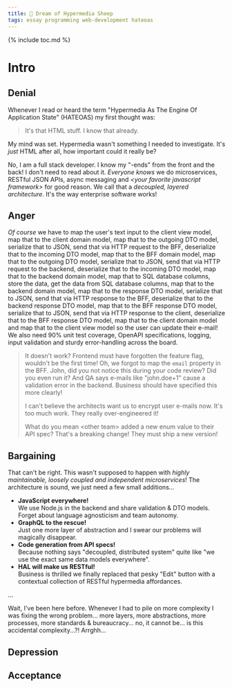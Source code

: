 ```yaml
---
title: 🐑 Dream of Hypermedia Sheep
tags: essay programming web-development hateoas
---
```


{% include toc.md %}

# Intro

## Denial

Whenever I read or heard the term "Hypermedia As The Engine Of Application State" (HATEOAS) my first thought was:

> It's that HTML stuff. I know that already.

My mind was set. Hypermedia wasn't something I needed to investigate. It's *just* HTML after all, how important could it really be?

No, I am a full stack developer. I know my "-ends" from the front and the back! I don't need to read about it. *Everyone knows* we do microservices, RESTful JSON APIs, async messaging and *\<your favorite javascript framework\>* for good reason. We call that a *decoupled, layered architecture*. It's the way enterprise software works!

## Anger

*Of course* we have to map the user's text input to the client view model, map that to the client domain model, map that to the outgoing DTO model, serialize that to JSON, send that via HTTP request to the BFF, deserialize that to the incoming DTO model, map that to the BFF domain model, map that to the outgoing DTO model, serialize that to JSON, send that via HTTP request to the backend, deserialize that to the incoming DTO model, map that to the backend domain model, map that to SQL database columns, store the data, get the data from SQL database columns, map that to the backend domain model, map that to the response DTO model, serialize that to JSON, send that via HTTP response to the BFF, deserialize that to the backend response DTO model, map that to the BFF response DTO model, serialize that to JSON, send that via HTTP response to the client, deserialize that to the BFF response DTO model, map that to the client domain model and map that to the client view model so the user can update their e-mail! We also need 90% unit test coverage, OpenAPI specifications, logging, input validation and sturdy error-handling across the board.

> It doesn't work? Frontend must have forgotten the feature flag, wouldn't be the first time!
> Oh, we forgot to map the `email` property in the BFF. John, did you not notice this during your code review? Did you even run it?
> And QA says e-mails like "john.doe+1" cause a validation error in the backend. Business should have specified this more clearly!
> 
> I can't believe the architects want us to encrypt user e-mails now. It's too much work. They really over-engineered it!
> 
> What do you mean \<other team\> added a new enum value to their API spec? That's a breaking change! They must ship a new version!

## Bargaining

That can't be right. This wasn't supposed to happen with *highly maintainable, loosely coupled and independent microservices*! The architecture is sound, we just need a few small additions...

- **JavaScript everywhere!**  
We use Node.js in the backend and share validation & DTO models. Forget about language agnosticism and team autonomy.
- **GraphQL to the rescue!**  
Just one more layer of abstraction and I swear our problems will magically disappear.
- **Code generation from API specs!**  
Because nothing says "decoupled, distributed system" quite like "we use the exact same data models everywhere".
- **HAL will make us RESTful!**  
Business is thrilled we finally replaced that pesky "Edit" button with a contextual collection of RESTful hypermedia affordances.

...

Wait, I've been here before. Whenever I had to pile on more complexity I was fixing the wrong problem... more layers, more abstractions, more processes, more standards & bureaucracy... no, it cannot be... is this accidental complexity...?! Arrghh...

## Depression

## Acceptance
